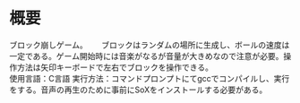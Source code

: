 # 概要
ブロック崩しゲーム。　　
ブロックはランダムの場所に生成し、ボールの速度は一定である。ゲーム開始時には音楽がなるが音量が大きめなので注意が必要。操作方法は矢印キーボードで左右でブロックを操作できる。    
使用言語：C言語
実行方法：コマンドプロンプトにてgccでコンパイルし、実行をする。音声の再生のために事前にSoXをインストールする必要がある。
